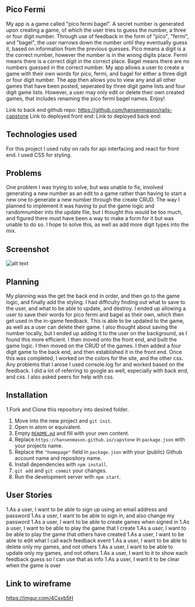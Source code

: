## Pico Fermi

My app is a game called "pico fermi bagel". A secret number is generated upon
creating a game, of which the user tries to guess the number, a three or four
digit number. Through use of feedback in the form of "pico", "fermi", and "bagel",
the user narrows down the number until they eventually guess it, based on information
from the previous guesses. Pico means a digit is a the correct number, however
the number is in the wrong digits place. Fermi means there is a correct digit
in the correct place. Bagel means there are no numbers guessed in the correct
number. My app allows a user to create a game with their own words for pico,
fermi, and bagel for either a three digit or four digit number. The app then
allows you to view any and all other games that have been posted, seperated by
three digit game lists and four digit game lists. However, a user may only edit or delete
their own created games, that includes renaming the pico fermi bagel names. Enjoy!


Link to back end github repo: https://github.com/hansenmason/rails-capstone
Link to deployed front end:
Link to deployed back end:


## Technologies used

For this project I used ruby on rails for api interfacing and react for front end.
I used CSS for styling.


## Problems

One problem I was trying to solve, but was unable to fix, involved generating
a new number as an edit to a game rather than having to start a new one to
generate a new number through the create CRUD. The way I planned to implement
it was having to put the game logic and randomnumber into the update file,
but I thought this would be too much, and figured there must have been a way
to make a form for it but was unable to do so. I hope to solve this, as well as
add more digit types into the mix.

## Screenshot

![alt text](https://imgur.com/yVfj1lB)

## Planning

My planning was the get the back end in order, and then go to the game logic,
and finally add the styling. I had difficulty finding out what to save to the user,
and what to be able to update, and destroy. I ended up allowing a user to
save their words for pico fermi and bagel as their own, which then get used
in the in-game feedback. This is able to be updated to the game, as well as a user
can delete their game. I also thought about saving the number locally, but I
ended up adding it to the user on the background, as I found this more efficient.
I then moved onto the front end, and built the game logic. I then moved on the
CRUD of the games. I then added a four digit game to the back end, and then
established it in the front end. Once this was completed, I worked on the colors
for the site, and the other css. Any problems that I arose I used console.log
for and worked based on the feedback. I did a lot of referring to google as well,
especially with back end, and css. I also asked peers for help with css.

## Installation

1.Fork and Clone this repository into desired folder.
1. Move into the new project and `git init`.
1. Open in atom or equivalent.
1. Empty [`README.md`](README.md) and fill with your own content.
1. Replace `https://hansenmason.github.io/capstone` in `package.json` with your
   projects name.
1. Replace the `"homepage"` field in `package.json` with your (public) Github
   account name and repository name.
1. Install dependencies with `npm install`.
1. `git add` and `git commit` your changes.
1. Run the development server with `npm start`.

## User Stories

1.As a user, I want to be able to sign up using an email address and password
1.As a user, I want to be able to sign in, and also change my password
1.As a user, I want to be able to create games when signed in
1.As a user, I want to be able to play the game that I create
1.As a user, I want to be able to play the game that others have created
1.As a user, I want to be able to edit what I call each feedback event
1.As a user, I want to be able to delete only my games, and not others
1.As a user, I want to be able to update only my games, and not others
1.As a user, I want to it to show each feedback guess so I can use that as info
1.As a user, I want it to be clear when the game is over

## Link to wireframe

https://imgur.com/4Cxxb5H
